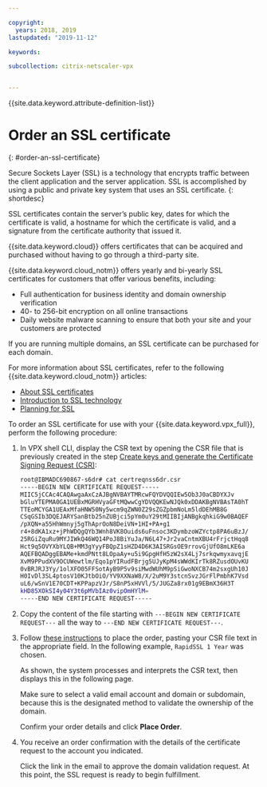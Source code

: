 ```yaml
---

copyright:
  years: 2018, 2019
lastupdated: "2019-11-12"

keywords:

subcollection: citrix-netscaler-vpx


---
```


{{site.data.keyword.attribute-definition-list}}

# Order an SSL certificate
{: #order-an-ssl-certificate}

Secure Sockets Layer (SSL) is a technology that encrypts traffic between the client application and the server application. SSL is accomplished by using a public and private key system that uses an SSL certificate.
{: shortdesc}

SSL certificates contain the server’s public key, dates for which the certificate is valid, a hostname for which the certificate is valid, and a signature from the certificate authority that issued it.

{{site.data.keyword.cloud}} offers certificates that can be acquired and purchased without having to go through a third-party site.

{{site.data.keyword.cloud_notm}} offers yearly and bi-yearly SSL certificates for customers that offer various benefits, including:

* Full authentication for business identity and domain ownership verification
* 40- to 256-bit encryption on all online transactions
* Daily website malware scanning to ensure that both your site and your customers are protected

If you are running multiple domains, an SSL certificate can be purchased for each domain.

For more information about SSL certificates, refer to the following {{site.data.keyword.cloud_notm}} articles:

* [About SSL certificates](/docs/ssl-certificates?topic=ssl-certificates-about-ssl-certificates)
* [Introduction to SSL technology](/docs/ssl-certificates?topic=ssl-certificates-introduction-to-ssl-technology)
* [Planning for SSL](/docs/ssl-certificates?topic=ssl-certificates-planning-for-ssl)

To order an SSL certificate for use with your {{site.data.keyword.vpx_full}}, perform the following procedure:

1.	In VPX shell CLI, display the CSR text by opening the CSR file that is previously created in the step [Create keys and generate the Certificate Signing Request (CSR)](/docs/citrix-netscaler-vpx?topic=citrix-netscaler-vpx-create-keys-and-generate-the-certificate-signing-request-csr-):

	```sh
	root@IBMADC690867-s6dr# cat certreqnss6dr.csr
	-----BEGIN NEW CERTIFICATE REQUEST-----
	MIIC5jCCAc4CAQAwgaAxCzAJBgNVBAYTMRcwFQYDVQQIEw5Ob3J0aCBDYXJv
	bGluYTEPMA0GA1UEBxMGRHVyaGFtMQwwCgYDVQQKEwNJQk0xDDAKBgNVBAsTA0hT
	TTEoMCYGA1UEAxMfaHNW50Ny5wcm9qZWN0Z29sZGZpbmNoLm5ldDEhMB8G
	CSqGSIb3DQEJARYSanBtb25nZUBjci5pYm0uY29tMIIBIjANBgkqhkiG9w0BAQEF
	/pXQN+a55HhWmnyj5gThAprOoN8DeiVN+1HI+PA+g1
	r4+8dKA1xz+jPhWDQgQYb3Wnh8VK8Ouids6uFnsoc3KDymbzoWZYctp8PA6uBzJ/
	25RGiZquRu9MYJIWkQ46WQ14PoJ8BiYuJa/N6L47+Jr2vaCntmXBU4rFrjctHqq8
	Hct9q5OVYXbYLQB+MM3gYyyFBQpZ1sHZD4D6K3AISRGsOE9rrovGjUfO8mLKE6a
	AQEFBQADggEBAMe+kmdPNtt8LOpaAy+u5i9GpgHfH5zW2sX4Lj7srkqwmyxavqjE
	XvM9PPudXV9OCUWewtlm/Eqo1pYIRudFBrjg5UJyKpM4sWWdKIrTk8RZusdOUvKU
	0vBRJRJ3Yy/1olXFO05FFSotAyB9P5v9siMwdWUhM9pSiGwoNXCB74m2sxgUh10J
	H0IvDl3SL4ptosV10KJtbOiO/YV9XXNaW8/X/2uM9Y3stcnSvzJGrFlPmbhK7Vsd
	uL6/wSnV1E70CDT+KPPapzVJr/S8nP5xHVVl/5/JUGZa8rx01g9EBmX36H3T
	kHD85XOkSI4y04Y3t6pMVbIAz0vipOmHYlM=
	-----END NEW CERTIFICATE REQUEST-----
	```

2.	Copy the content of the file starting with `---BEGIN NEW CERTIFICATE REQUEST---` all the way to `---END NEW CERTIFICATE REQUEST---`.

3.	Follow [these instructions](/docs/secrets-manager?topic=secrets-manager-public-certificates&interface=ui) to place the order, pasting your CSR file text in the appropriate field. In the following example, `RapidSSL 1 Year` was chosen.

	As shown, the system processes and interprets the CSR text, then displays this in the following page.

	Make sure to select a valid email account and domain or subdomain, because this is the designated method to validate the ownership of the domain.

	Confirm your order details and click **Place Order**.

4. You receive an order confirmation with the details of the certificate request to the account you indicated.

	Click the link in the email to approve the domain validation request. At this point, the SSL request is ready to begin fulfillment.
